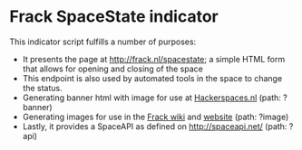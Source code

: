 # Frack SpaceState indicator

This indicator script fulfills a number of purposes:

* It presents the page at http://frack.nl/spacestate; a simple HTML form that allows for opening and closing of the space
* This endpoint is also used by automated tools in the space to change the status.
* Generating banner html with image for use at [Hackerspaces.nl](http://hackerspaces.nl/) (path: ?banner)
* Generating images for use in the [Frack wiki](http://frack.nl/wiki) and [website](http://frack.nl) (path: ?image)
* Lastly, it provides a SpaceAPI as defined on http://spaceapi.net/ (path: ?api)